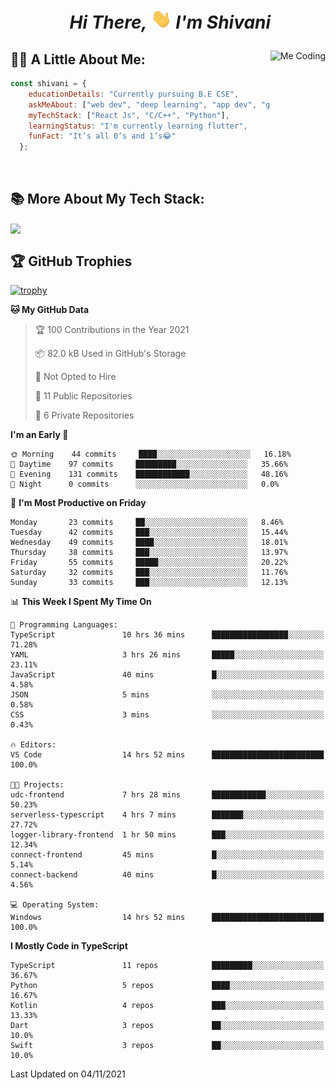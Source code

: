 # <p align="center">️ _Hi There, <img src="https://raw.githubusercontent.com/SanjayDevTech/SanjayDevTech/master/assets/wave.gif" alt="waving hand" width="33px"> I'm Shivani_</p>

<img align="right" alt="Me Coding" height="200" src="https://media.giphy.com/media/L1R1tvI9svkIWwpVYr/giphy.gif">

## 👩‍💻 **A Little About Me:**
```jsx
const shivani = {
    educationDetails: "Currently pursuing B.E CSE",
    askMeAbout: ["web dev", "deep learning", "app dev", "gardening"],
    myTechStack: ["React Js", "C/C++", "Python"],
    learningStatus: "I'm currently learning flutter",
    funFact: "It’s all 0’s and 1’s😂"
  };
```

<br/>

## 📚 **More About My Tech Stack:**

   <img align="center" src="https://github-readme-stats.vercel.app/api/top-langs/?username=shivu-srk&layout=compact&theme=vue-dark"/>
   <br/>
   
## 🏆 GitHub Trophies

[![trophy](https://github-profile-trophy.vercel.app/?username=shivu-srk&theme=nord&column=7)](https://github.com/ryo-ma/github-profile-trophy)

<!--START_SECTION:waka-->
**🐱 My GitHub Data** 

> 🏆 100 Contributions in the Year 2021
 > 
> 📦 82.0 kB Used in GitHub's Storage 
 > 
> 🚫 Not Opted to Hire
 > 
> 📜 11 Public Repositories 
 > 
> 🔑 6 Private Repositories  
 > 
**I'm an Early 🐤** 

```text
🌞 Morning    44 commits     ████░░░░░░░░░░░░░░░░░░░░░   16.18% 
🌆 Daytime    97 commits     █████████░░░░░░░░░░░░░░░░   35.66% 
🌃 Evening    131 commits    ████████████░░░░░░░░░░░░░   48.16% 
🌙 Night      0 commits      ░░░░░░░░░░░░░░░░░░░░░░░░░   0.0%

```
📅 **I'm Most Productive on Friday** 

```text
Monday       23 commits     ██░░░░░░░░░░░░░░░░░░░░░░░   8.46% 
Tuesday      42 commits     ███░░░░░░░░░░░░░░░░░░░░░░   15.44% 
Wednesday    49 commits     ████░░░░░░░░░░░░░░░░░░░░░   18.01% 
Thursday     38 commits     ███░░░░░░░░░░░░░░░░░░░░░░   13.97% 
Friday       55 commits     █████░░░░░░░░░░░░░░░░░░░░   20.22% 
Saturday     32 commits     ███░░░░░░░░░░░░░░░░░░░░░░   11.76% 
Sunday       33 commits     ███░░░░░░░░░░░░░░░░░░░░░░   12.13%

```


📊 **This Week I Spent My Time On** 

```text
💬 Programming Languages: 
TypeScript               10 hrs 36 mins      █████████████████░░░░░░░░   71.28% 
YAML                     3 hrs 26 mins       █████░░░░░░░░░░░░░░░░░░░░   23.11% 
JavaScript               40 mins             █░░░░░░░░░░░░░░░░░░░░░░░░   4.58% 
JSON                     5 mins              ░░░░░░░░░░░░░░░░░░░░░░░░░   0.58% 
CSS                      3 mins              ░░░░░░░░░░░░░░░░░░░░░░░░░   0.43%

🔥 Editors: 
VS Code                  14 hrs 52 mins      █████████████████████████   100.0%

🐱‍💻 Projects: 
udc-frontend             7 hrs 28 mins       ████████████░░░░░░░░░░░░░   50.23% 
serverless-typescript    4 hrs 7 mins        ███████░░░░░░░░░░░░░░░░░░   27.72% 
logger-library-frontend  1 hr 50 mins        ███░░░░░░░░░░░░░░░░░░░░░░   12.34% 
connect-frontend         45 mins             █░░░░░░░░░░░░░░░░░░░░░░░░   5.14% 
connect-backend          40 mins             █░░░░░░░░░░░░░░░░░░░░░░░░   4.56%

💻 Operating System: 
Windows                  14 hrs 52 mins      █████████████████████████   100.0%

```

**I Mostly Code in TypeScript** 

```text
TypeScript               11 repos            █████████░░░░░░░░░░░░░░░░   36.67% 
Python                   5 repos             ████░░░░░░░░░░░░░░░░░░░░░   16.67% 
Kotlin                   4 repos             ███░░░░░░░░░░░░░░░░░░░░░░   13.33% 
Dart                     3 repos             ██░░░░░░░░░░░░░░░░░░░░░░░   10.0% 
Swift                    3 repos             ██░░░░░░░░░░░░░░░░░░░░░░░   10.0%

```



 Last Updated on 04/11/2021
<!--END_SECTION:waka-->
